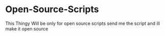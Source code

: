 # Open-Source-Scripts
This Thingy Will be only for open source scripts send me the script and ill make it open source
